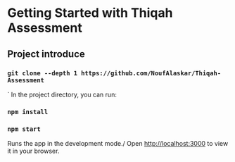 
# Getting Started with Thiqah Assessment

## Project introduce

### `git clone --depth 1 https://github.com/NoufAlaskar/Thiqah-Assessment`
`
In the project directory, you can run:

### `npm install` 

### `npm start`

Runs the app in the development mode./
Open [http://localhost:3000](http://localhost:3000) to view it in your browser.

